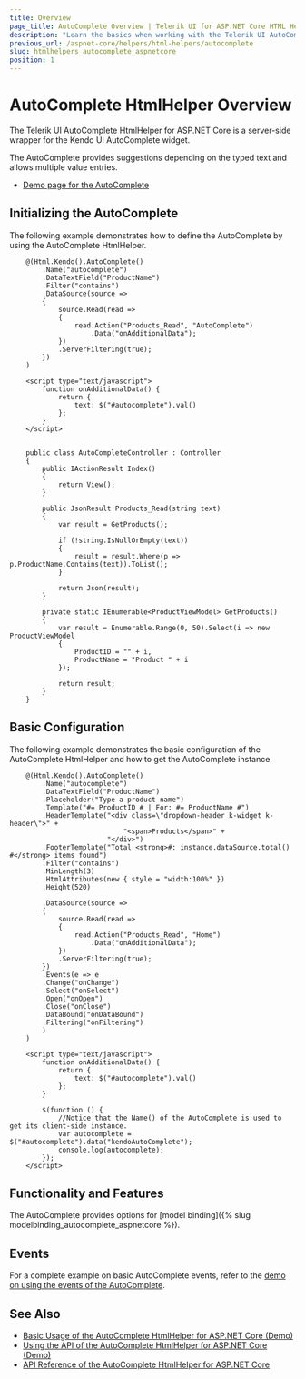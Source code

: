 ```yaml
---
title: Overview
page_title: AutoComplete Overview | Telerik UI for ASP.NET Core HTML Helpers
description: "Learn the basics when working with the Telerik UI AutoComplete HtmlHelper for ASP.NET Core (MVC 6 or ASP.NET Core MVC)."
previous_url: /aspnet-core/helpers/html-helpers/autocomplete
slug: htmlhelpers_autocomplete_aspnetcore
position: 1
---
```


# AutoComplete HtmlHelper Overview

The Telerik UI AutoComplete HtmlHelper for ASP.NET Core is a server-side wrapper for the Kendo UI AutoComplete widget.

The AutoComplete provides suggestions depending on the typed text and allows multiple value entries.

* [Demo page for the AutoComplete](https://demos.telerik.com/aspnet-core/autocomplete/index)

## Initializing the AutoComplete

The following example demonstrates how to define the AutoComplete by using the AutoComplete HtmlHelper.

```Razor
    @(Html.Kendo().AutoComplete()
        .Name("autocomplete")
        .DataTextField("ProductName")
        .Filter("contains")
        .DataSource(source =>
        {
            source.Read(read =>
            {
                read.Action("Products_Read", "AutoComplete")
                    .Data("onAdditionalData");
            })
            .ServerFiltering(true);
        })
    )

    <script type="text/javascript">
        function onAdditionalData() {
            return {
                text: $("#autocomplete").val()
            };
        }
    </script>

```
```Controller

    public class AutoCompleteController : Controller
    {
        public IActionResult Index()
        {
            return View();
        }

        public JsonResult Products_Read(string text)
        {
            var result = GetProducts();

            if (!string.IsNullOrEmpty(text))
            {
                result = result.Where(p => p.ProductName.Contains(text)).ToList();
            }

            return Json(result);
        }

        private static IEnumerable<ProductViewModel> GetProducts()
        {
            var result = Enumerable.Range(0, 50).Select(i => new ProductViewModel
            {
                ProductID = "" + i,
                ProductName = "Product " + i
            });

            return result;
        }
    }
```

## Basic Configuration

The following example demonstrates the basic configuration of the AutoComplete HtmlHelper and how to get the AutoComplete instance.

```
    @(Html.Kendo().AutoComplete()
        .Name("autocomplete")
        .DataTextField("ProductName")
        .Placeholder("Type a product name")
        .Template("#= ProductID # | For: #= ProductName #")
        .HeaderTemplate("<div class=\"dropdown-header k-widget k-header\">" +
                            "<span>Products</span>" +
                        "</div>")
        .FooterTemplate("Total <strong>#: instance.dataSource.total() #</strong> items found")
        .Filter("contains")
        .MinLength(3)
        .HtmlAttributes(new { style = "width:100%" })
        .Height(520)

        .DataSource(source =>
        {
            source.Read(read =>
            {
                read.Action("Products_Read", "Home")
                    .Data("onAdditionalData");
            })
            .ServerFiltering(true);
        })
        .Events(e => e
        .Change("onChange")
        .Select("onSelect")
        .Open("onOpen")
        .Close("onClose")
        .DataBound("onDataBound")
        .Filtering("onFiltering")
        )
    )

    <script type="text/javascript">
        function onAdditionalData() {
            return {
                text: $("#autocomplete").val()
            };
        }

        $(function () {
            //Notice that the Name() of the AutoComplete is used to get its client-side instance.
            var autocomplete = $("#autocomplete").data("kendoAutoComplete");
            console.log(autocomplete);
        });
    </script>
```

## Functionality and Features

The AutoComplete provides options for [model binding]({% slug modelbinding_autocomplete_aspnetcore %}).

## Events

For a complete example on basic AutoComplete events, refer to the [demo on using the events of the AutoComplete](https://demos.telerik.com/aspnet-core/autocomplete/events).

## See Also

* [Basic Usage of the AutoComplete HtmlHelper for ASP.NET Core (Demo)](https://demos.telerik.com/aspnet-core/autocomplete/index)
* [Using the API of the AutoComplete HtmlHelper for ASP.NET Core (Demo)](https://demos.telerik.com/aspnet-core/autocomplete/api)
* [API Reference of the AutoComplete HtmlHelper for ASP.NET Core](/api/autocomplete)

